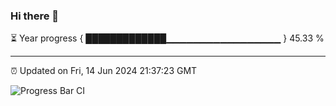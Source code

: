 ### Hi there 👋

⏳ Year progress { █████████████▁▁▁▁▁▁▁▁▁▁▁▁▁▁▁▁▁ } 45.33 %

---

⏰ Updated on Fri, 14 Jun 2024 21:37:23 GMT

![Progress Bar CI](https://github.com/IshwaranRudhara/GIT-ACTION/workflows/Progress%20Bar%20CI/badge.svg)
